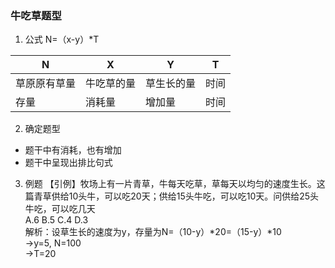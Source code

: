 ### 牛吃草题型

1. 公式 N=（x-y）*T

| N | X | Y | T |
| ---- | ---- | ---- | ---- |
| 草原原有草量 | 牛吃草的量 | 草生长的量 | 时间 |
| 存量 | 消耗量 | 增加量 | 时间 |

2. 确定题型

* 题干中有消耗，也有增加
* 题干中呈现出排比句式

3. 例题
  【引例】牧场上有一片青草，牛每天吃草，草每天以均匀的速度生长。这篇青草供给10头牛，可以吃20天；供给15头牛吃，可以吃10天。问供给25头牛吃，可以吃几天  
  A.6 B.5 C.4 D.3  
  解析：设草生长的速度为y，存量为N=（10-y）*20=（15-y）*10  
  ->y=5, N=100  
  ->T=20
